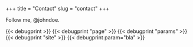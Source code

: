 +++
title = "Contact"
slug = "contact"
+++

Follow me, @johndoe.

{{< debugprint >}}
{{< debugprint "page" >}}
{{< debugprint "params" >}}
{{< debugprint "site" >}}
{{< debugprint param="bla" >}}
